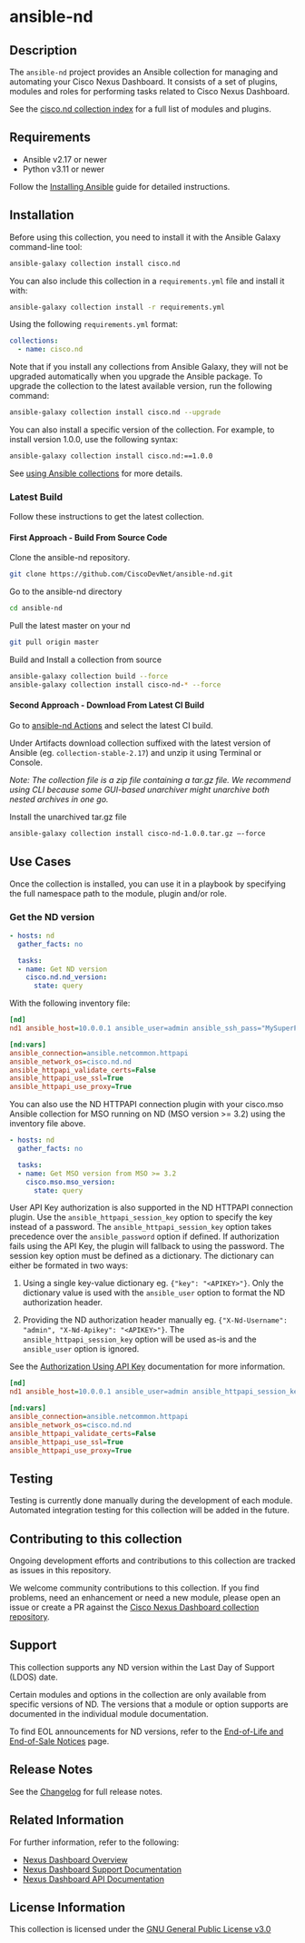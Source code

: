 # ansible-nd

## Description

The `ansible-nd` project provides an Ansible collection for managing and automating your Cisco Nexus Dashboard.
It consists of a set of plugins, modules and roles for performing tasks related to Cisco Nexus Dashboard.

See the [cisco.nd collection index](https://galaxy.ansible.com/ui/repo/published/cisco/nd/content/) for a full list of modules and plugins.

## Requirements

- Ansible v2.17 or newer
- Python v3.11 or newer

Follow the [Installing Ansible](https://docs.ansible.com/ansible/latest/installation_guide/intro_installation.html) guide for detailed instructions.

## Installation

Before using this collection, you need to install it with the Ansible Galaxy command-line tool:

```sh
ansible-galaxy collection install cisco.nd
```

You can also include this collection in a `requirements.yml` file and install it with:

```sh
ansible-galaxy collection install -r requirements.yml
```

Using the following `requirements.yml` format:

```yaml
collections:
  - name: cisco.nd
```

Note that if you install any collections from Ansible Galaxy, they will not be upgraded automatically when you upgrade the Ansible package.
To upgrade the collection to the latest available version, run the following command:

```sh
ansible-galaxy collection install cisco.nd --upgrade
```

You can also install a specific version of the collection. For example, to install version 1.0.0, use the following syntax:

```sh
ansible-galaxy collection install cisco.nd:==1.0.0
```

See [using Ansible collections](https://docs.ansible.com/ansible/devel/user_guide/collections_using.html) for more details.

### Latest Build

Follow these instructions to get the latest collection.

#### First Approach - Build From Source Code

Clone the ansible-nd repository.

```sh
git clone https://github.com/CiscoDevNet/ansible-nd.git
```

Go to the ansible-nd directory

```sh
cd ansible-nd
```

Pull the latest master on your nd

```sh
git pull origin master
```

Build and Install a collection from source

```sh
ansible-galaxy collection build --force
ansible-galaxy collection install cisco-nd-* --force
```

#### Second Approach - Download From Latest CI Build

Go to [ansible-nd Actions](https://github.com/CiscoDevNet/ansible-nd/actions/workflows/ansible-test.yml?query=branch%3Amaster) and select the latest CI build.

Under Artifacts download collection suffixed with the latest version of Ansible (eg. `collection-stable-2.17`) and unzip it using Terminal or Console.

*Note: The collection file is a zip file containing a tar.gz file. We recommend using CLI because some GUI-based unarchiver might unarchive both nested archives in one go.*

Install the unarchived tar.gz file

```sh
ansible-galaxy collection install cisco-nd-1.0.0.tar.gz —-force
```

## Use Cases

Once the collection is installed, you can use it in a playbook by specifying the full namespace path to the module, plugin and/or role.

### Get the ND version

```yaml
- hosts: nd
  gather_facts: no

  tasks:
  - name: Get ND version
    cisco.nd.nd_version:
      state: query
```

With the following inventory file:

```ini
[nd]
nd1 ansible_host=10.0.0.1 ansible_user=admin ansible_ssh_pass="MySuperPassword"

[nd:vars]
ansible_connection=ansible.netcommon.httpapi
ansible_network_os=cisco.nd.nd
ansible_httpapi_validate_certs=False
ansible_httpapi_use_ssl=True
ansible_httpapi_use_proxy=True
```

You can also use the ND HTTPAPI connection plugin with your cisco.mso Ansible collection for MSO running on ND (MSO version >= 3.2) using the inventory file above.

```yaml
- hosts: nd
  gather_facts: no

  tasks:
  - name: Get MSO version from MSO >= 3.2
    cisco.mso.mso_version:
      state: query
```

User API Key authorization is also supported in the ND HTTPAPI connection plugin. Use the `ansible_httpapi_session_key` option to specify the key instead of a password. The `ansible_httpapi_session_key` option takes precedence over the `ansible_password` option if defined. If authorization fails using the API Key, the plugin will fallback to using the password. The session key option must be defined as a dictionary. The dictionary can either be formated in two ways:

1. Using a single key-value dictionary eg. `{"key": "<APIKEY>"}`. Only the dictionary value is used with the `ansible_user` option to format the ND authorization header.

2. Providing the ND authorization header manually eg. `{"X-Nd-Username": "admin", "X-Nd-Apikey": "<APIKEY>"}`. The `ansible_httpapi_session_key` option will be used as-is and the `ansible_user` option is ignored.

See the [Authorization Using API Key](https://developer.cisco.com/docs/nexus-dashboard/latest/getting-started/#authorization-using-api-key) documentation for more information.

```ini
[nd]
nd1 ansible_host=10.0.0.1 ansible_user=admin ansible_httpapi_session_key='{"key": "MySuperSecretUserApiKey"}'

[nd:vars]
ansible_connection=ansible.netcommon.httpapi
ansible_network_os=cisco.nd.nd
ansible_httpapi_validate_certs=False
ansible_httpapi_use_ssl=True
ansible_httpapi_use_proxy=True
```

## Testing

Testing is currently done manually during the development of each module.
Automated integration testing for this collection will be added in the future.

## Contributing to this collection

Ongoing development efforts and contributions to this collection are tracked as issues in this repository.

We welcome community contributions to this collection. If you find problems, need an enhancement or need a new module, please open an issue or create a PR against the [Cisco Nexus Dashboard collection repository](https://github.com/CiscoDevNet/ansible-nd/issues).

## Support

This collection supports any ND version within the Last Day of Support (LDOS) date.

Certain modules and options in the collection are only available from specific versions of ND. The versions that a module or option supports are documented in the individual module documentation.

To find EOL announcements for ND versions, refer to the [End-of-Life and End-of-Sale Notices](https://www.cisco.com/c/en/us/products/data-center-analytics/nexus-dashboard/eos-eol-notice-listing.html) page.

## Release Notes

See the [Changelog](CHANGELOG.rst) for full release notes.

## Related Information

For further information, refer to the following:

- [Nexus Dashboard Overview](https://www.cisco.com/site/us/en/products/networking/cloud-networking/nexus-platform/index.html)
- [Nexus Dashboard Support Documentation](https://www.cisco.com/c/en/us/support/data-center-analytics/nexus-dashboard/series.html)
- [Nexus Dashboard API Documentation](https://developer.cisco.com/docs/nexus-dashboard/latest/introduction/#introduction)

## License Information

This collection is licensed under the [GNU General Public License v3.0](LICENSE)
